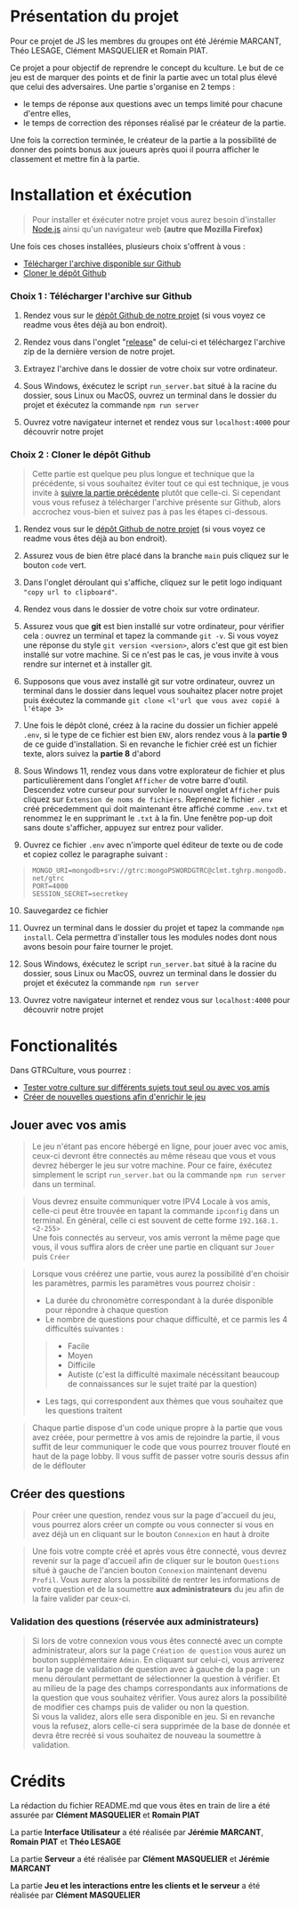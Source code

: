 # Présentation du projet
Pour ce projet de JS les membres du groupes ont été Jérémie MARCANT, Théo LESAGE, Clément MASQUELIER et Romain PIAT.

Ce projet a pour objectif de reprendre le concept du kculture. Le but de ce jeu est de marquer des points et de 
finir la partie avec un total plus élevé que celui des adversaires. Une partie s'organise en 2 temps : 
- le temps de réponse aux questions avec un temps limité pour chacune d'entre elles,
- le temps de correction des réponses réalisé par le créateur de la partie.

Une fois la correction terminée, le créateur de la partie a la possibilité de donner des points bonus aux joueurs après quoi il pourra afficher le classement et mettre fin à la partie.

# Installation et éxécution
> Pour installer et éxécuter notre projet vous aurez besoin d'installer [Node.js](https://nodejs.org/fr/download) ainsi qu'un navigateur web **(autre que Mozilla Firefox)**

Une fois ces choses installées, plusieurs choix s'offrent à vous :
- [Télécharger l'archive disponible sur Github](#choix-1--télécharger-larchive-sur-github)
- [Cloner le dépôt Github](#choix-2--cloner-le-dépôt-github)




### Choix 1 : Télécharger l'archive sur Github
1. Rendez vous sur le [dépôt Github de notre projet](https://github.com/MarcantJeremie/JS_Project) (si vous voyez ce readme vous êtes déjà au bon endroit).

2. Rendez vous dans l'onglet "[release](https://github.com/MarcantJeremie/JS_Project/releases)" de celui-ci et téléchargez l'archive zip de la dernière version de notre projet.

3. Extrayez l'archive dans le dossier de votre choix sur votre ordinateur.

4. Sous Windows, éxécutez le script `run_server.bat` situé à la racine du dossier, sous Linux ou MacOS, ouvrez un terminal dans le dossier du projet et éxécutez la commande `npm run server`

5. Ouvrez votre navigateur internet et rendez vous sur `localhost:4000` pour découvrir notre projet




### Choix 2 : Cloner le dépôt Github
> Cette partie est quelque peu plus longue et technique que la précédente, si vous souhaitez éviter tout ce qui est technique, je vous invite à [suivre la partie précédente](#choix-1--télécharger-larchive-sur-github) plutôt que celle-ci. Si cependant vous vous refusez à télécharger l'archive présente sur Github, alors accrochez vous-bien et suivez pas à pas les étapes ci-dessous.

1. Rendez vous sur le [dépôt Github de notre projet](https://github.com/MarcantJeremie/JS_Project) (si vous voyez ce readme vous êtes déjà au bon endroit).

2. Assurez vous de bien être placé dans la branche `main` puis cliquez sur le bouton `code` vert.

3. Dans l'onglet déroulant qui s'affiche, cliquez sur le petit logo indiquant ``"copy url to clipboard"``.

4. Rendez vous dans le dossier de votre choix sur votre ordinateur.

5. Assurez vous que **git** est bien installé sur votre ordinateur, pour vérifier cela : ouvrez un terminal et tapez la commande `git -v`. Si vous voyez une réponse du style `git version <version>`, alors c'est que git est bien installé sur votre machine. Si ce n'est pas le cas, je vous invite à vous rendre sur internet et à installer git.

6. Supposons que vous avez installé git sur votre ordinateur, ouvrez un terminal dans le dossier dans lequel vous souhaitez placer notre projet puis éxécutez la commande `git clone <l'url que vous avez copié à l'étape 3>`

7. Une fois le dépôt cloné, créez à la racine du dossier un fichier appelé `.env`, si le type de ce fichier est bien `ENV`, alors rendez vous à la **partie 9** de ce guide d'installation. Si en revanche le fichier créé est un fichier texte, alors suivez la **partie 8** d'abord

8. Sous Windows 11, rendez vous dans votre explorateur de fichier et plus particulièrement dans l'onglet `Afficher` de votre barre d'outil. Descendez votre curseur pour survoler le nouvel onglet `Afficher` puis cliquez sur `Extension de noms de fichiers`. Reprenez le fichier `.env` créé précedemment qui doit maintenant être affiché comme `.env.txt` et renommez le en supprimant le `.txt` à la fin. Une fenêtre pop-up doit sans doute s'afficher, appuyez sur entrez pour valider.

9. Ouvrez ce fichier `.env` avec n'importe quel éditeur de texte ou de code et copiez collez le paragraphe suivant : 
>```MONGO_URI=mongodb+srv://gtrc:mongoPSWORDGTRC@clmt.tghrp.mongodb.net/gtrc``` <br>
    ```PORT=4000``` <br>
    ```SESSION_SECRET=secretkey```

10. Sauvegardez ce fichier

11. Ouvrez un terminal dans le dossier du projet et tapez la commande `npm install`. Cela permettra d'installer tous les modules nodes dont nous avons besoin pour faire tourner le projet.

12. Sous Windows, éxécutez le script `run_server.bat` situé à la racine du dossier, sous Linux ou MacOS, ouvrez un terminal dans le dossier du projet et éxécutez la commande `npm run server`

13. Ouvrez votre navigateur internet et rendez vous sur `localhost:4000` pour découvrir notre projet

# Fonctionalités

Dans GTRCulture, vous pourrez :
- [Tester votre culture sur différents sujets tout seul ou avec vos amis](#jouer-avec-vos-amis)
- [Créer de nouvelles questions afin d'enrichir le jeu](#créer-des-questions)

## Jouer avec vos amis
> Le jeu n'étant pas encore hébergé en ligne, pour jouer avec voc amis, ceux-ci devront être connectés au même réseau que vous et vous devrez héberger le jeu sur votre machine. Pour ce faire, éxécutez simplement le script `run_server.bat` ou la commande `npm run server` dans un terminal.

> Vous devrez ensuite communiquer votre IPV4 Locale à vos amis, celle-ci peut être trouvée en tapant la commande `ipconfig` dans un terminal. En général, celle ci est souvent de cette forme `192.168.1.<2-255>` <br>
Une fois connectés au serveur, vos amis verront la même page que vous, il vous suffira alors de créer une partie en cliquant sur ``Jouer`` puis ``Créer``

> Lorsque vous créérez une partie, vous aurez la possibilité d'en choisir les paramètres, parmis les paramètres vous pourrez choisir : 
> - La durée du chronomètre correspondant à la durée disponible pour répondre à chaque question
> - Le nombre de questions pour chaque difficulté, et ce parmis les 4 difficultés suivantes :
>> - Facile
>> - Moyen
>> - Difficile
>> - Autiste (c'est la difficulté maximale nécéssitant beaucoup de connaissances sur le sujet traité par la question)
> - Les tags, qui correspondent aux thèmes que vous souhaitez que les questions traitent

> Chaque partie dispose d'un code unique propre à la partie que vous avez créée, pour permettre à vos amis de rejoindre la partie, il vous suffit de leur communiquer le code que vous pourrez trouver flouté en haut de la page lobby. Il vous suffit de passer votre souris dessus afin de le déflouter

## Créer des questions
> Pour créer une question, rendez vous sur la page d'accueil du jeu, vous pourrez alors créer un compte ou vous connecter si vous en avez déjà un en cliquant sur le bouton `Connexion` en haut à droite

> Une fois votre compte créé et après vous être connecté, vous devrez revenir sur la page d'accueil afin de cliquer sur le bouton `Questions` situé à gauche de l'ancien bouton ``Connexion`` maintenant devenu ``Profil``. Vous aurez alors la possibilité de rentrer les informations de votre question et de la soumettre **aux administrateurs** du jeu afin de la faire valider par ceux-ci.

### Validation des questions (réservée aux administrateurs)

> Si lors de votre connexion vous vous êtes connecté avec un compte administrateur, alors sur la page `Création de question` vous aurez un bouton supplémentaire `Admin`. En cliquant sur celui-ci, vous arriverez sur la page de validation de question avec à gauche de la page : un menu déroulant permettant de sélectionner la question à vérifier. Et au milieu de la page des champs correspondants aux informations de la question que vous souhaitez vérifier. Vous aurez alors la possibilité de modifier ces champs puis de valider ou non la question. <br>
Si vous la validez, alors elle sera disponible en jeu. Si en revanche vous la refusez, alors celle-ci sera supprimée de la base de donnée et devra être recréé si vous souhaitez de nouveau la soumettre à validation.

# Crédits

La rédaction du fichier README.md que vous êtes en train de lire a été assurée par **Clément MASQUELIER** et **Romain PIAT**

La partie **Interface Utilisateur** a été réalisée par **Jérémie MARCANT**, **Romain PIAT** et **Théo LESAGE**

La partie **Serveur** a été réalisée par **Clément MASQUELIER** et **Jérémie MARCANT**

La partie **Jeu et les interactions entre les clients et le serveur** a été réalisée par **Clément MASQUELIER**
